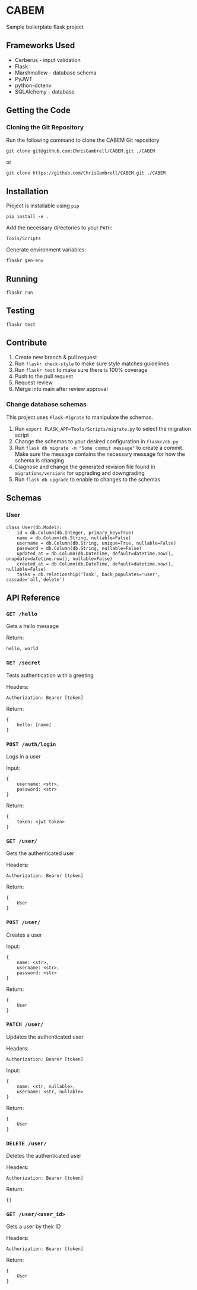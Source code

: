 # CABEM

Sample boilerplate flask project

## Frameworks Used

-   Cerberus - input validation
-   Flask
-   Marshmallow - database schema
-   PyJWT
-   python-dotenv
-   SQLAlchemy - database

## Getting the Code

### Cloning the Git Repository

Run the following command to clone the CABEM Git repository

```
git clone git@github.com:ChrisGambrell/CABEM.git ./CABEM
```

or

```
git clone https://github.com/ChrisGambrell/CABEM.git ./CABEM
```

## Installation

Project is installable using `pip`

```
pip install -e .
```

Add the necessary directories to your `PATH`:

```
Tools/Scripts
```

Generate environment variables:

```
flaskr gen-env
```

## Running

```
flaskr run
```

## Testing

```
flaskr test
```

## Contribute

1. Create new branch & pull request
2. Run `flaskr check-style` to make sure style matches guidelines
3. Run `flaskr test` to make sure there is 100% coverage
4. Push to the pull request
5. Request review
6. Merge into main after review approval

### Change database schemas

This project uses `Flask-Migrate` to manipulate the schemas.

1. Run `export FLASK_APP=Tools/Scripts/migrate.py` to select the migration script
2. Change the schemas to your desired configuration in `flaskr/db.py`
3. Run `flask db migrate -m "Some commit message"` to create a commit. Make sure the message contains the necessary message for how the schema is changing
4. Diagnose and change the generated revision file found in `migrations/versions` for upgrading and downgrading
5. Run `flask db upgrade` to enable to changes to the schemas

## Schemas

### User

```
class User(db.Model):
    id = db.Column(db.Integer, primary_key=True)
    name = db.Column(db.String, nullable=False)
    username = db.Column(db.String, unique=True, nullable=False)
    password = db.Column(db.String, nullable=False)
    updated_at = db.Column(db.DateTime, default=datetime.now(), onupdate=datetime.now(), nullable=False)
    created_at = db.Column(db.DateTime, default=datetime.now(), nullable=False)
    tasks = db.relationship('Task', back_populates='user', cascade='all, delete')
```

## API Reference

### `GET /hello`

Gets a hello message

Return:

```
hello, world
```

### `GET /secret`

Tests authentication with a greeting

Headers:

```
Authorization: Bearer [token]
```

Return:

```
{
    hello: [name]
}
```

### `POST /auth/login`

Logs in a user

Input:

```
{
    username: <str>,
    password: <str>
}
```

Return:

```
{
    token: <jwt token>
}
```

### `GET /user/`

Gets the authenticated user

Headers:

```
Authorization: Bearer [token]
```

Return:

```
{
    User
}
```

### `POST /user/`

Creates a user

Input:

```
{
    name: <str>,
    username: <str>,
    password: <str>
}
```

Return:

```
{
    User
}
```

### `PATCH /user/`

Updates the authenticated user

Headers:

```
Authorization: Bearer [token]
```

Input:

```
{
    name: <str, nullable>,
    username: <str, nullable>
}
```

Return:

```
{
    User
}
```

### `DELETE /user/`

Deletes the authenticated user

Headers:

```
Authorization: Bearer [token]
```

Return:

```
{}
```

### `GET /user/<user_id>`

Gets a user by their ID

Headers:

```
Authorization: Bearer [token]
```

Return:

```
{
    User
}
```
